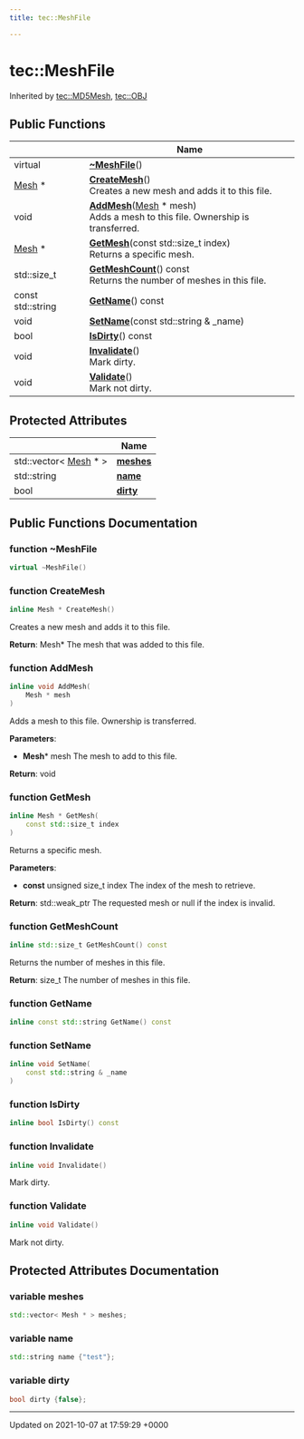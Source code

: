 ```yaml
---
title: tec::MeshFile

---
```


# tec::MeshFile





Inherited by [tec::MD5Mesh](/engine/Classes/classtec_1_1_m_d5_mesh/), [tec::OBJ](/engine/Classes/classtec_1_1_o_b_j/)

## Public Functions

|                | Name           |
| -------------- | -------------- |
| virtual | **[~MeshFile](/engine/Classes/classtec_1_1_mesh_file/#function-~meshfile)**() |
| [Mesh](/engine/Classes/structtec_1_1_mesh/) * | **[CreateMesh](/engine/Classes/classtec_1_1_mesh_file/#function-createmesh)**()<br>Creates a new mesh and adds it to this file.  |
| void | **[AddMesh](/engine/Classes/classtec_1_1_mesh_file/#function-addmesh)**([Mesh](/engine/Classes/structtec_1_1_mesh/) * mesh)<br>Adds a mesh to this file. Ownership is transferred.  |
| [Mesh](/engine/Classes/structtec_1_1_mesh/) * | **[GetMesh](/engine/Classes/classtec_1_1_mesh_file/#function-getmesh)**(const std::size_t index)<br>Returns a specific mesh.  |
| std::size_t | **[GetMeshCount](/engine/Classes/classtec_1_1_mesh_file/#function-getmeshcount)**() const<br>Returns the number of meshes in this file.  |
| const std::string | **[GetName](/engine/Classes/classtec_1_1_mesh_file/#function-getname)**() const |
| void | **[SetName](/engine/Classes/classtec_1_1_mesh_file/#function-setname)**(const std::string & _name) |
| bool | **[IsDirty](/engine/Classes/classtec_1_1_mesh_file/#function-isdirty)**() const |
| void | **[Invalidate](/engine/Classes/classtec_1_1_mesh_file/#function-invalidate)**()<br>Mark dirty.  |
| void | **[Validate](/engine/Classes/classtec_1_1_mesh_file/#function-validate)**()<br>Mark not dirty.  |

## Protected Attributes

|                | Name           |
| -------------- | -------------- |
| std::vector< [Mesh](/engine/Classes/structtec_1_1_mesh/) * > | **[meshes](/engine/Classes/classtec_1_1_mesh_file/#variable-meshes)**  |
| std::string | **[name](/engine/Classes/classtec_1_1_mesh_file/#variable-name)**  |
| bool | **[dirty](/engine/Classes/classtec_1_1_mesh_file/#variable-dirty)**  |

## Public Functions Documentation

### function ~MeshFile

```cpp
virtual ~MeshFile()
```


### function CreateMesh

```cpp
inline Mesh * CreateMesh()
```

Creates a new mesh and adds it to this file. 

**Return**: Mesh* The mesh that was added to this file. 

### function AddMesh

```cpp
inline void AddMesh(
    Mesh * mesh
)
```

Adds a mesh to this file. Ownership is transferred. 

**Parameters**: 

  * **Mesh*** mesh The mesh to add to this file. 


**Return**: void 

### function GetMesh

```cpp
inline Mesh * GetMesh(
    const std::size_t index
)
```

Returns a specific mesh. 

**Parameters**: 

  * **const** unsigned size_t index The index of the mesh to retrieve. 


**Return**: std::weak_ptr<MeshGroup> The requested mesh or null if the index is invalid. 

### function GetMeshCount

```cpp
inline std::size_t GetMeshCount() const
```

Returns the number of meshes in this file. 

**Return**: size_t The number of meshes in this file. 

### function GetName

```cpp
inline const std::string GetName() const
```


### function SetName

```cpp
inline void SetName(
    const std::string & _name
)
```


### function IsDirty

```cpp
inline bool IsDirty() const
```


### function Invalidate

```cpp
inline void Invalidate()
```

Mark dirty. 

### function Validate

```cpp
inline void Validate()
```

Mark not dirty. 

## Protected Attributes Documentation

### variable meshes

```cpp
std::vector< Mesh * > meshes;
```


### variable name

```cpp
std::string name {"test"};
```


### variable dirty

```cpp
bool dirty {false};
```


-------------------------------

Updated on 2021-10-07 at 17:59:29 +0000